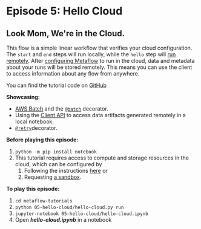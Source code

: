 # Episode 5: Hello Cloud

## Look Mom, We're in the Cloud.

This flow is a simple linear workflow that verifies your cloud configuration. The `start` and `end` steps will run locally, while the `hello` step will [run remotely](/scaling/remote-tasks/introduction). After [configuring Metaflow](/getting-started/infrastructure) to run in the cloud, data and metadata about your runs will be stored remotely. This means you can use the client to access information about any flow from anywhere.

You can find the tutorial code on [GitHub](https://github.com/Netflix/metaflow/tree/master/metaflow/tutorials/05-hello-cloud)

**Showcasing:**

- [AWS Batch](/scaling/remote-tasks/aws-batch) and the [`@batch`](/scaling/remote-tasks/introduction) decorator.
- Using the [Client API](../../../metaflow/client) to access data artifacts generated remotely in a local notebook.
- [`@retry`](../../../scaling/failures#retrying-tasks-with-the-retry-decorator)decorator.

**Before playing this episode:**

1. `python -m pip install notebook`
2. This tutorial requires access to compute and storage resources in the cloud, which can be configured by
   1. Following the instructions [here](https://outerbounds.com/docs/engineering-welcome/) or
   2. Requesting [a sandbox](https://outerbounds.com/sandbox/).

**To play this episode:**

1. `cd metaflow-tutorials`
2. `python 05-hello-cloud/hello-cloud.py run`
3. `jupyter-notebook 05-hello-cloud/hello-cloud.ipynb`
4. Open _**hello-cloud.ipynb**_ in a notebook

<TutorialsLink link="../../tutorials"/>
